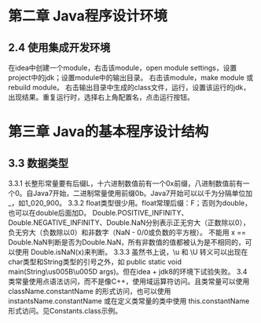 # 第二章 Java程序设计环境 #
## 2.4 使用集成开发环境 #
在idea中创建一个module，右击该module，open module settings，设置 project中的jdk；设置module中的输出目录。
右击该module，make module 或rebuild module。
右击输出目录中生成的class文件，运行，设置该运行的jdk，出现结果。重复运行时，选择右上角配置名，点击运行按钮。
# 第三章 Java的基本程序设计结构 #
## 3.3 数据类型 ##
3.3.1 长整形常量要有后缀L，十六进制数值前有一个0x前缀，八进制数值前有一个0。自Java7开始，二进制常量使用前缀0b。Java7开始可以以千为分隔单位加_，如1_020_900。
3.3.2 float类型很少用。float常理后缀：F；否则为double，也可以在double后面加D。
Double.POSITIVE_INFINITY、Double.NEGATIVE_INFINITY、Double.NaN分别表示正无穷大（正数除以0），负无穷大（负数除以0）和非数字（NaN - 0/0或负数的平方根）。
不能用 x == Double.NaN判断是否为Double.NaN，所有非数值的值都被认为是不相同的，可以使用 Double.isNaN(x)来判断。
3.3.3 虽然书上说，\u 和 \U 转义可以出现在char类型和String类型的引号之外，如 public static void main(String\us005B\u005D args)。但在idea + jdk8的环境下试验失败。
3.4 类常量使用点语法访问，而不是像C++，使用域运算符访问。且类常量可以使用 className.constantName 的形式访问，也可以使用 instantsName.constantName 或在定义类常量的类中使用 this.constantName 形式访问。见Constants.class示例。